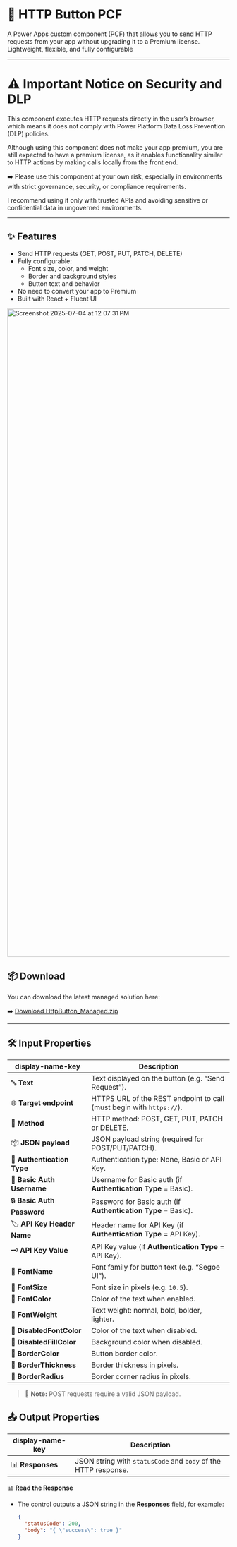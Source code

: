 # 🚀 HTTP Button PCF

A Power Apps custom component (PCF) that allows you to send HTTP requests from your app without upgrading it to a Premium license. Lightweight, flexible, and fully configurable

---


# ⚠️ Important Notice on Security and DLP

This component executes HTTP requests directly in the user’s browser, which means it does not comply with Power Platform Data Loss Prevention (DLP) policies.

Although using this component does not make your app premium, you are still expected to have a premium license, as it enables functionality similar to HTTP actions by making calls locally from the front end.

➡️ Please use this component at your own risk, especially in environments with strict governance, security, or compliance requirements.

I recommend using it only with trusted APIs and avoiding sensitive or confidential data in ungoverned environments.

---

## ✨ Features

- Send HTTP requests (GET, POST, PUT, PATCH, DELETE)
- Fully configurable:
  - Font size, color, and weight
  - Border and background styles
  - Button text and behavior
- No need to convert your app to Premium
- Built with React + Fluent UI

<img width="1470" alt="Screenshot 2025-07-04 at 12 07 31 PM" src="https://github.com/user-attachments/assets/536be601-d57a-4904-84b6-5c79f283afa4" />


## 📦 Download

You can download the latest managed solution here:

➡️ [Download HttpButton_Managed.zip](https://github.com/TuongDoan/http-button-pcf/releases/download/v1.0.1/HttpButton_Managed.zip)

---

## 🛠️ Input Properties

| display-name-key           | Description                                                                                     |
|----------------------------|-------------------------------------------------------------------------------------------------|
| 🔤 **Text**                | Text displayed on the button (e.g. “Send Request”).                                            |
| 🌐 **Target endpoint**     | HTTPS URL of the REST endpoint to call (must begin with `https://`).                            |
| 📨 **Method**              | HTTP method: POST, GET, PUT, PATCH or DELETE.                                                  |
| 📦 **JSON payload**        | JSON payload string (required for POST/PUT/PATCH).                                             |
| 🔑 **Authentication Type** | Authentication type: None, Basic or API Key.                                                   |
| 👤 **Basic Auth Username** | Username for Basic auth (if **Authentication Type** = Basic).                                   |
| 🔒 **Basic Auth Password** | Password for Basic auth (if **Authentication Type** = Basic).                                   |
| 🏷️ **API Key Header Name** | Header name for API Key (if **Authentication Type** = API Key).                                 |
| 🗝️ **API Key Value**       | API Key value (if **Authentication Type** = API Key).                                           |
| 🎨 **FontName**            | Font family for button text (e.g. “Segoe UI”).                                                 |
| 🎨 **FontSize**            | Font size in pixels (e.g. `10.5`).                                                              |
| 🎨 **FontColor**           | Color of the text when enabled.                                                                |
| 🎨 **FontWeight**          | Text weight: normal, bold, bolder, lighter.                                                    |
| 🎨 **DisabledFontColor**   | Color of the text when disabled.                                                               |
| 🎨 **DisabledFillColor**   | Background color when disabled.                                                                |
| 🎨 **BorderColor**         | Button border color.                                                                           |
| 🎨 **BorderThickness**     | Border thickness in pixels.                                                                    |
| 🎨 **BorderRadius**        | Border corner radius in pixels.                                                                |


> 📌 **Note:** POST requests require a valid JSON payload.


## 📤 Output Properties

| display-name-key | Description                                            |
|------------------|--------------------------------------------------------|
| 📊 **Responses**    | JSON string with `statusCode` and `body` of the HTTP response. |


📊 **Read the Response**  
   - The control outputs a JSON string in the **Responses** field, for example:  
     ```json
     {
       "statusCode": 200,
       "body": "{ \"success\": true }"
     }
     ```  



